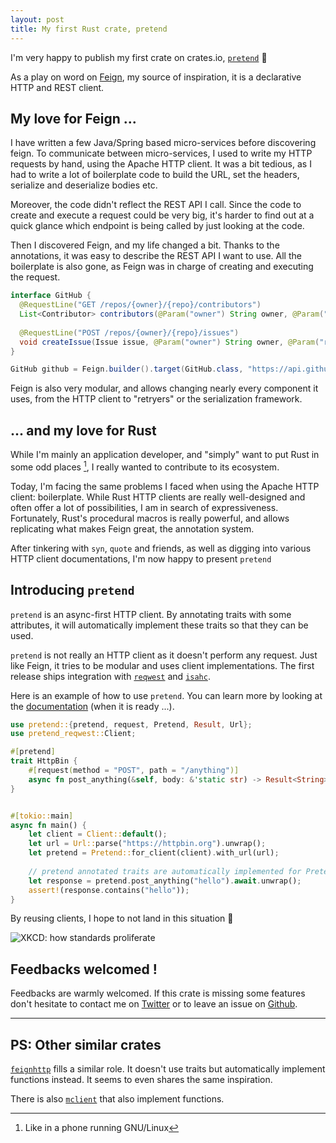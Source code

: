 ```yaml
---
layout: post
title: My first Rust crate, pretend
---
```


I'm very happy to publish my first crate on crates.io, [`pretend`](https://crates.io/crates/pretend) :tada:

As a play on word on [Feign](https://github.com/OpenFeign/feign), my source of inspiration, it is a declarative HTTP
and REST client.

## My love for Feign ...

I have written a few Java/Spring based micro-services before discovering feign. To communicate between micro-services,
I used to write my HTTP requests by hand, using the Apache HTTP client. It was a bit tedious, as I had to write a lot
of boilerplate code to build the URL, set the headers, serialize and deserialize bodies etc.

Moreover, the code didn't reflect the REST API I call. Since the code to create and execute a request could be very
big, it's harder to find out at a quick glance which endpoint is being called by just looking at the code.

Then I discovered Feign, and my life changed a bit. Thanks to the annotations, it was easy to describe the REST API
I want to use. All the boilerplate is also gone, as Feign was in charge of creating and executing the request.

```java
interface GitHub {
  @RequestLine("GET /repos/{owner}/{repo}/contributors")
  List<Contributor> contributors(@Param("owner") String owner, @Param("repo") String repo);
  
  @RequestLine("POST /repos/{owner}/{repo}/issues")
  void createIssue(Issue issue, @Param("owner") String owner, @Param("repo") String repo);
}

GitHub github = Feign.builder().target(GitHub.class, "https://api.github.com");
```

Feign is also very modular, and allows changing nearly every component it uses, from the HTTP client to "retryers"
or the serialization framework.

## ... and my love for Rust

While I'm mainly an application developer, and "simply" want to put Rust in some odd places [^1], I really wanted to 
contribute to its ecosystem.

Today, I'm facing the same problems I faced when using the Apache HTTP client: boilerplate. While Rust HTTP clients
are really well-designed and often offer a lot of possibilities, I am in search of expressiveness. Fortunately, Rust's
procedural macros is really powerful, and allows replicating what makes Feign great, the annotation system. 

After tinkering with `syn`, `quote` and friends, as well as digging into various HTTP client documentations, I'm
now happy to present `pretend`

## Introducing `pretend`

`pretend` is an async-first HTTP client. By annotating traits with some attributes, it will automatically implement
these traits so that they can be used.

`pretend` is not really an HTTP client as it doesn't perform any request. Just like Feign, it tries to be modular
and uses client implementations. The first release ships integration with 
[`reqwest`](https://docs.rs/reqwest/latest/reqwest/) and [`isahc`](https://docs.rs/isahc/latest/isahc/).

Here is an example of how to use `pretend`. You can learn more by looking at the 
[documentation](https://docs.rs/pretend/0.1.0/pretend/) (when it is ready ...).

```rust
use pretend::{pretend, request, Pretend, Result, Url};
use pretend_reqwest::Client;

#[pretend]
trait HttpBin {
    #[request(method = "POST", path = "/anything")]
    async fn post_anything(&self, body: &'static str) -> Result<String>;
}


#[tokio::main]
async fn main() {
    let client = Client::default();
    let url = Url::parse("https://httpbin.org").unwrap();
    let pretend = Pretend::for_client(client).with_url(url);
    
    // pretend annotated traits are automatically implemented for Pretend
    let response = pretend.post_anything("hello").await.unwrap();
    assert!(response.contains("hello"));
}
```

By reusing clients, I hope to not land in this situation :slightly_smiling_face:

![XKCD: how standards proliferate](https://imgs.xkcd.com/comics/standards.png)

## Feedbacks welcomed !

Feedbacks are warmly welcomed. If this crate is missing some features don't hesitate to contact me on 
[Twitter](https://twitter.com/SfietKonstantin) or to leave an issue on 
[Github](https://github.com/SfietKonstantin/pretend). 

-----

## PS: Other similar crates

[`feignhttp`](https://crates.io/crates/feignhttp) fills a similar role. It doesn't use traits but automatically
implement functions instead. It seems to even shares the same inspiration. 

There is also [`mclient`](https://crates.io/crates/mclient) that also implement functions. 

[^1]: Like in a phone running GNU/Linux
